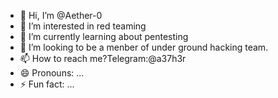 - 👋 Hi, I’m @Aether-0
- 👀 I’m interested in red teaming
- 🌱 I’m currently learning about pentesting
- 💞️ I’m looking to be a menber of under ground hacking team.
- 📫 How to reach me?Telegram:@a37h3r
- 😄 Pronouns: ...
- ⚡ Fun fact: ...

<!---
Aether-0/Aether-0 is a ✨ special ✨ repository because its `README.md` (this file) appears on your GitHub profile.
You can click the Preview link to take a look at your changes.
--->
